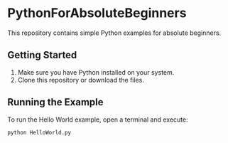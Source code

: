 # PythonForAbsoluteBeginners

This repository contains simple Python examples for absolute beginners.

## Getting Started

1. Make sure you have Python installed on your system.
2. Clone this repository or download the files.

## Running the Example

To run the Hello World example, open a terminal and execute:

```sh
python HelloWorld.py
```